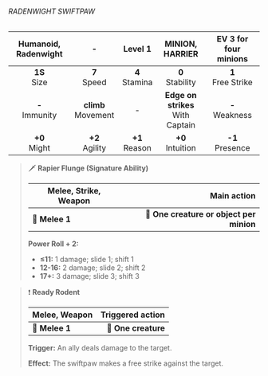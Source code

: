 ###### RADENWIGHT SWIFTPAW

| Humanoid, Radenwight |           -           |     Level 1      |           MINION, HARRIER           | EV 3 for four minions |
|:--------------------:|:---------------------:|:----------------:|:-----------------------------------:|:---------------------:|
|    **1S**<br>Size    |    **7**<br>Speed     | **4**<br>Stamina |         **0**<br>Stability          | **1**<br>Free Strike  |
|  **-**<br>Immunity   | **climb**<br>Movement |        -         | **Edge on strikes**<br>With Captain |   **-**<br>Weakness   |
|   **+0**<br>Might    |   **+2**<br>Agility   | **+1**<br>Reason |         **+0**<br>Intuition         |  **-1**<br>Presence   |

> 🗡 **Rapier Flunge (Signature Ability)**
> 
> | **Melee, Strike, Weapon** |                          **Main action** |
> | ------------------------- | ----------------------------------------:|
> | **📏 Melee 1**            | **🎯 One creature or object per minion** |
> 
> **Power Roll + 2:**
> 
> - **≤11:** 1 damage; slide 1; shift 1
> - **12-16:** 2 damage; slide 2; shift 2
> - **17+:** 3 damage; slide 3; shift 3

> ❗️ **Ready Rodent**
> 
> | **Melee, Weapon** | **Triggered action** |
> | ----------------- | --------------------:|
> | **📏 Melee 1**    |  **🎯 One creature** |
> 
> **Trigger:** An ally deals damage to the target.
> 
> **Effect:** The swiftpaw makes a free strike against the target.
